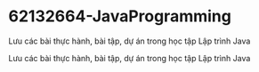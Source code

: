 # 62132664-JavaProgramming
Lưu các bài thực hành, bài tập, dự án trong học tập Lập trình Java

Lưu các bài thực hành, bài tập, dự án trong học tập Lập trình Java
